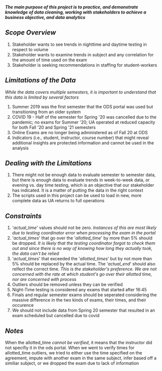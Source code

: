 ***The main purpose of this project is to practice, and demonstrate knowledge of data cleaning, working with stakeholders to achieve a business objective, and data analytics***

## *Scope Overview*

1. Stakeholder wants to see trends in nighttime and daytime testing in respect to volume
2. Stakeholder wants to examine trends in subject and any correlation for the amount of time used on the exam
3. Stakeholder is seeking recommendations in staffing for student-workers


## *Limitations of the Data*

*While the data covers multiple semesters, it is important to understand that this data is limited by several factors*

1. Summer 2019 was the first semester that the ODS portal was used but transitioning from an older system
2. COVID 19 - Half of the semester for Spring '20 was cancelled due to the pandemic; no exams for Summer '20; UA operated at reduced capacity for both Fall '20 and Spring '21 semesters
3. Online Exams are no longer being administered as of Fall 20 at ODS
4. Indicators (i.e., student, instructor, course number) that might reveal additional insights are protected information and cannot be used in the analysis

## *Dealing with the Limitations*

1. There might not be enough data to evaluate semester to semester data, but there is enough data to evaluate trends in week-to-week data, or evening vs. day time testing, which is an objective that our stakeholder has indicated. It is a matter of putting the data in the right context
2. The scripts used in this project can be used to load in new, more complete data as UA returns to full operations

## *Constraints*

1. '*actual_time*' values should not be zero. *Instances of this are most likely due to testing coordinator error when processing the exam in the portal*
2. '*actual_times*' that go over the '*allotted_time*' by more than 5% should be dropped. *It is likely that the testing coordinator forgot to check them out and since there is no way of knowing how long they actually took, the data can't be relied*
3. '*actual_times*' that exceeded the '*allotted_times*' but by not more than 5% should be replaced by the actual time. The '*actual_end*' should also relfect the correct time. *This is the stakeholder's preference. We are not concerned with the rate at which student's go over their allotted time, nor are concerned with process*
4. Outliers should be removed unless they can be verified
5. Night-Time testing is considered any exams that started after 16:45
6. Finals and regular semester exams should be seperated considering the massive difference in the two kinds of exams, their times, and their occurence
7. We should not include data from Spring 20 semester that resulted in an exam scheduled but cancelled due to covid

## *Notes*

When the allotted_time *cannot be verified*, it means that the instructor did not specifiy it in the ods portal. When we went to verify times for allotted_time outliers, we tried to either use the time specified on the agreement, impute with another exam in the same subject, infer based off a similiar subject, or we dropped the exam due to lack of information
